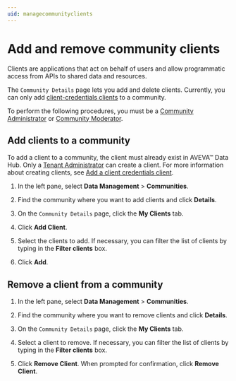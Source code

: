 ```yaml
---
uid: managecommunityclients
---
```


# Add and remove community clients

Clients are applications that act on behalf of users and allow programmatic access from APIs to shared data and resources.

The `Community Details` page lets you add and delete clients. Currently, you can only add [client-credentials clients](xref:ccClients) to a community.

To perform the following procedures, you must be a [Community Administrator](xref:communityroles#community-administrator) or [Community Moderator](xref:communityroles#community-moderator).

## Add clients to a community

To add a client to a community, the client must already exist in AVEVA&trade; Data Hub. Only a [Tenant Administrator](xref:communityroles#tenant-administrator) can create a client. For more information about creating clients, see [Add a client credentials client](xref:gpClientCredentialsClient).

1. In the left pane, select **Data Management** > **Communities**.

1. Find the community where you want to add clients and click **Details**.

1. On the `Community Details` page, click the **My Clients** tab.

1. Click **Add Client**.

1. Select the clients to add. If necessary, you can filter the list of clients by typing in the **Filter clients** box.

1. Click **Add**.

## Remove a client from a community

1. In the left pane, select **Data Management** > **Communities**.

1. Find the community where you want to remove clients and click **Details**.

1. On the `Community Details` page, click the **My Clients** tab.

1. Select a client to remove.  If necessary, you can filter the list of clients by typing in the **Filter clients** box. 

1. Click **Remove Client**.  When prompted for confirmation, click **Remove Client**.
